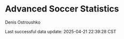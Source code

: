 # Advanced Soccer Statistics
Denis Ostroushko

<!-- gfm -->

Last successful data update: 2025-04-21 22:39:28 CST
